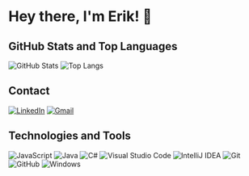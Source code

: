 # Hey there, I'm Erik! 👋

## GitHub Stats and Top Languages
![GitHub Stats](https://github-readme-stats.vercel.app/api?username=erkss&rank_icon=github&hide_title=true&theme=transparent&bg_color=000&border_color=19F0F3&border_radius=3&show_icons=true&icon_color=19F0F3&title_color=19F0F3&text_color=FFF)
![Top Langs](https://github-readme-stats-git-masterrstaa-rickstaa.vercel.app/api/top-langs/?username=erkss&layout=compact&theme=transparent&bg_color=000&border_color=19F0F3&border_radius=3&title_color=19F0F3&text_color=FFF)

## Contact 
[![LinkedIn](https://img.shields.io/badge/LinkedIn-000?style=for-the-badge&logo=linkedin&logoColor=19F0F3)](https://www.linkedin.com/in/erkss/)
[![Gmail](https://img.shields.io/badge/Gmail-000?style=for-the-badge&logo=gmail&logoColor=19F0F3)](mailto:erik87160@gmail.com)

## Technologies and Tools 
![JavaScript](https://img.shields.io/badge/javascript-000.svg?style=for-the-badge&logo=javascript&logoColor=19F0F3)
![Java](https://img.shields.io/badge/java-000.svg?style=for-the-badge&logo=openjdk&logoColor=19F0F3)
![C#](https://img.shields.io/badge/C%23-000.svg?style=for-the-badge&logo=C#&logoColor=19F0F3)
![Visual Studio Code](https://img.shields.io/badge/Visual%20Studio%20Code-000.svg?style=for-the-badge&logo=visual-studio-code&logoColor=19F0F3)
![IntelliJ IDEA](https://img.shields.io/badge/IntelliJIDEA-000.svg?style=for-the-badge&logo=intellij-idea&logoColor=19F0F3)
![Git](https://img.shields.io/badge/git-000.svg?style=for-the-badge&logo=git&logoColor=19F0F3)
![GitHub](https://img.shields.io/badge/github-000.svg?style=for-the-badge&logo=github&logoColor=19F0F3)
![Windows](https://img.shields.io/badge/Windows-000?style=for-the-badge&logo=windows&logoColor=19F0F3)
